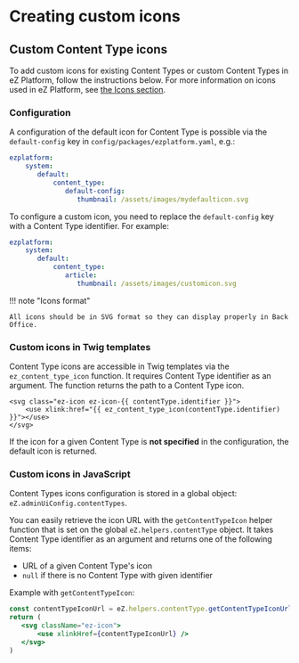 # Creating custom icons

## Custom Content Type icons

To add custom icons for existing Content Types or custom Content Types in eZ Platform, follow the instructions below.
For more information on icons used in eZ Platform, see [the Icons section](../guidelines/resources/icons.md).

### Configuration

A configuration of the default icon for Content Type is possible via the `default-config` key in `config/packages/ezplatform.yaml`, e.g.:

```yaml
ezplatform:
    system:
       default:
           content_type:
              default-config:
                 thumbnail: /assets/images/mydefaulticon.svg
```

To configure a custom icon, you need to replace the `default-config` key with a Content Type identifier.
For example:

```yaml
ezplatform:
    system:
       default:
           content_type:
              article:
                 thumbnail: /assets/images/customicon.svg
```

!!! note "Icons format"

    All icons should be in SVG format so they can display properly in Back Office.

### Custom icons in Twig templates

Content Type icons are accessible in Twig templates via the `ez_content_type_icon` function.
It requires Content Type identifier as an argument. The function returns the path to a Content Type icon.

```twig
<svg class="ez-icon ez-icon-{{ contentType.identifier }}">
    <use xlink:href="{{ ez_content_type_icon(contentType.identifier) }}"></use>
</svg>
```

If the icon for a given Content Type is **not specified** in the configuration, the default icon is returned.

### Custom icons in JavaScript

Content Types icons configuration is stored in a global object: `eZ.adminUiConfig.contentTypes`.

You can easily retrieve the icon URL with the `getContentTypeIcon`  helper function that is set on the global `eZ.helpers.contentType` object.
It takes Content Type identifier as an argument and returns one of the following items:

 - URL of a given Content Type's icon
 - `null` if there is no Content Type with given identifier

Example with `getContentTypeIcon`:

```jsx
const contentTypeIconUrl = eZ.helpers.contentType.getContentTypeIconUrl(contentTypeIdentifier);
return (
   <svg className="ez-icon">
       <use xlinkHref={contentTypeIconUrl} />
   </svg>
)
```